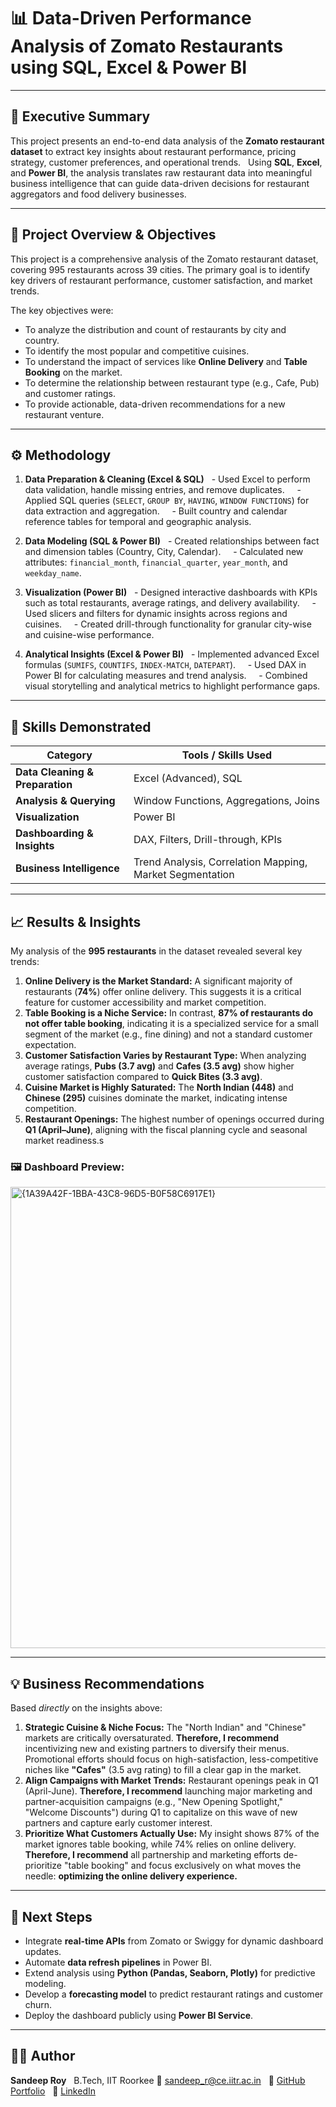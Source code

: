 # 📊 Data-Driven Performance Analysis of Zomato Restaurants using SQL, Excel & Power BI

---

## 🏁 Executive Summary
This project presents an end-to-end data analysis of the **Zomato restaurant dataset** to extract key insights about restaurant performance, pricing strategy, customer preferences, and operational trends.  
Using **SQL**, **Excel**, and **Power BI**, the analysis translates raw restaurant data into meaningful business intelligence that can guide data-driven decisions for restaurant aggregators and food delivery businesses.

---

## 🎯 Project Overview & Objectives

This project is a comprehensive analysis of the Zomato restaurant dataset, covering 995 restaurants across 39 cities. The primary goal is to identify key drivers of restaurant performance, customer satisfaction, and market trends.

The key objectives were:
* To analyze the distribution and count of restaurants by city and country.  
* To identify the most popular and competitive cuisines.  
* To understand the impact of services like **Online Delivery** and **Table Booking** on the market.  
* To determine the relationship between restaurant type (e.g., Cafe, Pub) and customer ratings.  
* To provide actionable, data-driven recommendations for a new restaurant venture.

---

## ⚙️ Methodology

1. **Data Preparation & Cleaning (Excel & SQL)**
  - Used Excel to perform data validation, handle missing entries, and remove duplicates.  
  - Applied SQL queries (`SELECT`, `GROUP BY`, `HAVING`, `WINDOW FUNCTIONS`) for data extraction and aggregation.  
  - Built country and calendar reference tables for temporal and geographic analysis.

2. **Data Modeling (SQL & Power BI)**
  - Created relationships between fact and dimension tables (Country, City, Calendar).  
  - Calculated new attributes: `financial_month`, `financial_quarter`, `year_month`, and `weekday_name`.

3. **Visualization (Power BI)**
  - Designed interactive dashboards with KPIs such as total restaurants, average ratings, and delivery availability.  
  - Used slicers and filters for dynamic insights across regions and cuisines.  
  - Created drill-through functionality for granular city-wise and cuisine-wise performance.

4. **Analytical Insights (Excel & Power BI)**
  - Implemented advanced Excel formulas (`SUMIFS`, `COUNTIFS`, `INDEX-MATCH`, `DATEPART`).  
  - Used DAX in Power BI for calculating measures and trend analysis.  
  - Combined visual storytelling and analytical metrics to highlight performance gaps.

---

## 🧠 Skills Demonstrated

| Category | Tools / Skills Used |
|-----------|--------------------|
| **Data Cleaning & Preparation** | Excel (Advanced), SQL |
| **Analysis & Querying** | Window Functions, Aggregations, Joins |
| **Visualization** | Power BI |
| **Dashboarding & Insights** | DAX, Filters, Drill-through, KPIs |
| **Business Intelligence** | Trend Analysis, Correlation Mapping, Market Segmentation |

---

## 📈 Results & Insights

My analysis of the **995 restaurants** in the dataset revealed several key trends:

1. **Online Delivery is the Market Standard:** A significant majority of restaurants (**74%**) offer online delivery. This suggests it is a critical feature for customer accessibility and market competition.  
2. **Table Booking is a Niche Service:** In contrast, **87% of restaurants do not offer table booking**, indicating it is a specialized service for a small segment of the market (e.g., fine dining) and not a standard customer expectation.  
3. **Customer Satisfaction Varies by Restaurant Type:** When analyzing average ratings, **Pubs (3.7 avg)** and **Cafes (3.5 avg)** show higher customer satisfaction compared to **Quick Bites (3.3 avg)**.  
4. **Cuisine Market is Highly Saturated:** The **North Indian (448)** and **Chinese (295)** cuisines dominate the market, indicating intense competition.  
5. **Restaurant Openings:** The highest number of openings occurred during **Q1 (April–June)**, aligning with the fiscal planning cycle and seasonal market readiness.s  

### 🖼️ Dashboard Preview:
<img width="1419" height="738" alt="{1A39A42F-1BBA-43C8-96D5-B0F58C6917E1}" src="https://github.com/user-attachments/assets/f994b160-1148-446e-a858-6298b63ed03b" />


---

## 💡 Business Recommendations

Based *directly* on the insights above:

1.  **Strategic Cuisine & Niche Focus:** The "North Indian" and "Chinese" markets are critically oversaturated. **Therefore, I recommend** incentivizing new and existing partners to diversify their menus. Promotional efforts should focus on high-satisfaction, less-competitive niches like **"Cafes"** (3.5 avg rating) to fill a clear gap in the market.
2.  **Align Campaigns with Market Trends:** Restaurant openings peak in Q1 (April-June). **Therefore, I recommend** launching major marketing and partner-acquisition campaigns (e.g., "New Opening Spotlight," "Welcome Discounts") during Q1 to capitalize on this wave of new partners and capture early customer interest.
3.  **Prioritize What Customers Actually Use:** My insight shows 87% of the market ignores table booking, while 74% relies on online delivery. **Therefore, I recommend** all partnership and marketing efforts de-prioritize "table booking" and focus exclusively on what moves the needle: **optimizing the online delivery experience.**

---

## 🚀 Next Steps

- Integrate **real-time APIs** from Zomato or Swiggy for dynamic dashboard updates.  
- Automate **data refresh pipelines** in Power BI.  
- Extend analysis using **Python (Pandas, Seaborn, Plotly)** for predictive modeling.  
- Develop a **forecasting model** to predict restaurant ratings and customer churn.  
- Deploy the dashboard publicly using **Power BI Service**.

---

## 👨‍💻 Author
**Sandeep Roy**  
B.Tech, IIT Roorkee
📧 [sandeep_r@ce.iitr.ac.in](mailto:sandeep_r@ce.iitr.ac.in)  
🔗 [GitHub Portfolio](https://github.com/sandeeproy1207-ship-it)  
🔗 [LinkedIn](https://www.linkedin.com/in/sandeep--roy)
